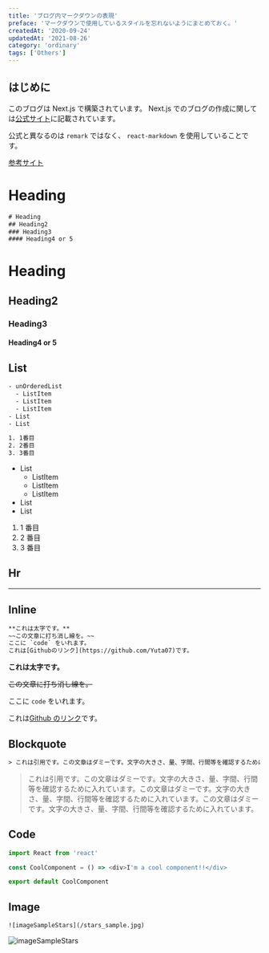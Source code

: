 ```yaml
---
title: 'ブログ内マークダウンの表現'
preface: 'マークダウンで使用しているスタイルを忘れないようにまとめておく。'
createdAt: '2020-09-24'
updatedAt: '2021-08-26'
category: 'ordinary'
tags: ['Others']
---
```


## はじめに

このブログは Next.js で構築されています。
Next.js でのブログの作成に関しては[公式サイト](https://nextjs.org/)に記載されています。

公式と異なるのは `remark` ではなく、 `react-markdown` を使用していることです。

[参考サイト](https://jfelix.info/blog/how-to-make-a-static-blog-with-next-js)

# Heading

```txt
# Heading
## Heading2
### Heading3
#### Heading4 or 5
```

# Heading

## Heading2

### Heading3

#### Heading4 or 5

## List

```txt
- unOrderedList
  - ListItem
  - ListItem
  - ListItem
- List
- List

1. 1番目
2. 2番目
3. 3番目
```

- List
  - ListItem
  - ListItem
  - ListItem
- List
- List

1. 1 番目
2. 2 番目
3. 3 番目

## Hr

---

## Inline

```txt
**これは太字です。**
~~この文章に打ち消し線を。~~
ここに `code` をいれます。
これは[Githubのリンク](https://github.com/Yuta07)です。
```

**これは太字です。**

~~この文章に打ち消し線を。~~

ここに `code` をいれます。

これは[Github のリンク](https://github.com/Yuta07)です。

## Blockquote

```txt
> これは引用です。この文章はダミーです。文字の大きさ、量、字間、行間等を確認するために入れています。この文章はダミーです。文字の大きさ、量、字間、行間等を確認するために入れています。この文章はダミーです。文字の大きさ、量、字間、行間等を確認するために入れています。
```

> これは引用です。この文章はダミーです。文字の大きさ、量、字間、行間等を確認するために入れています。この文章はダミーです。文字の大きさ、量、字間、行間等を確認するために入れています。この文章はダミーです。文字の大きさ、量、字間、行間等を確認するために入れています。

## Code

```typescript
import React from 'react'

const CoolComponent = () => <div>I'm a cool component!!</div>

export default CoolComponent
```

## Image

```txt
![imageSampleStars](/stars_sample.jpg)
```

![imageSampleStars](/blog/markdown-express/stars_sample.jpg)
